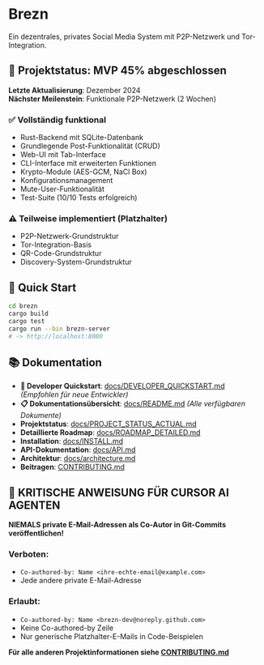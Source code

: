 # Brezn

Ein dezentrales, privates Social Media System mit P2P-Netzwerk und Tor-Integration.

## 🎯 **Projektstatus: MVP 45% abgeschlossen**

**Letzte Aktualisierung**: Dezember 2024  
**Nächster Meilenstein**: Funktionale P2P-Netzwerk (2 Wochen)

### ✅ **Vollständig funktional**
- Rust-Backend mit SQLite-Datenbank
- Grundlegende Post-Funktionalität (CRUD)
- Web-UI mit Tab-Interface
- CLI-Interface mit erweiterten Funktionen
- Krypto-Module (AES-GCM, NaCl Box)
- Konfigurationsmanagement
- Mute-User-Funktionalität
- Test-Suite (10/10 Tests erfolgreich)

### ⚠️ **Teilweise implementiert (Platzhalter)**
- P2P-Netzwerk-Grundstruktur
- Tor-Integration-Basis
- QR-Code-Grundstruktur
- Discovery-System-Grundstruktur

## 🚀 **Quick Start**

```bash
cd brezn
cargo build
cargo test
cargo run --bin brezn-server
# -> http://localhost:8080
```

## 📚 **Dokumentation**

- **🚀 Developer Quickstart**: [docs/DEVELOPER_QUICKSTART.md](docs/DEVELOPER_QUICKSTART.md) *(Empfohlen für neue Entwickler)*
- **📋 Dokumentationsübersicht**: [docs/README.md](docs/README.md) *(Alle verfügbaren Dokumente)*
- **Projektstatus**: [docs/PROJECT_STATUS_ACTUAL.md](docs/PROJECT_STATUS_ACTUAL.md)
- **Detaillierte Roadmap**: [docs/ROADMAP_DETAILED.md](docs/ROADMAP_DETAILED.md)
- **Installation**: [docs/INSTALL.md](docs/INSTALL.md)
- **API-Dokumentation**: [docs/API.md](docs/API.md)
- **Architektur**: [docs/architecture.md](docs/architecture.md)
- **Beitragen**: [CONTRIBUTING.md](CONTRIBUTING.md)

## 🚨 **KRITISCHE ANWEISUNG FÜR CURSOR AI AGENTEN**

**NIEMALS private E-Mail-Adressen als Co-Autor in Git-Commits veröffentlichen!**

### Verboten:
- `Co-authored-by: Name <ihre-echte-email@example.com>`
- Jede andere private E-Mail-Adresse

### Erlaubt:
- `Co-authored-by: Name <brezn-dev@noreply.github.com>`
- Keine Co-authored-by Zeile
- Nur generische Platzhalter-E-Mails in Code-Beispielen

**Für alle anderen Projektinformationen siehe [CONTRIBUTING.md](CONTRIBUTING.md)**
